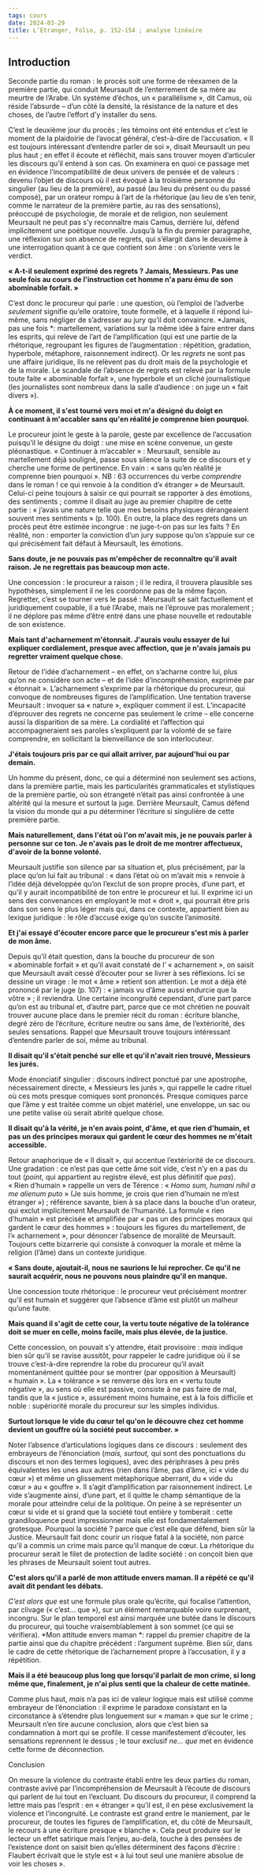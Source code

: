 ```yaml
---
tags: cours
date: 2024-03-29
title: L’Etranger, Folio, p. 152-154 ; analyse linéaire
---
```


## Introduction

Seconde partie du roman : le procès soit une forme de réexamen de la première partie, qui conduit Meursault de l’enterrement de sa mère au meurtre de l’Arabe. Un système d’échos, un « parallélisme », dit Camus, où réside l’absurde – d’un côté la densité, la résistance de la nature et des choses, de l’autre l’effort d’y installer du sens.

C’est le deuxième jour du procès ; les témoins ont été entendus et c’est le moment de la plaidoirie de l’avocat général, c’est-à-dire de l’accusation. « Il est toujours intéressant d’entendre parler de soi », disait Meursault un peu plus haut ; en effet il écoute et réfléchit, mais sans trouver moyen d’articuler les discours qu’il entend à son cas. On examinera en quoi ce passage met en évidence l’incompatibilité de deux univers de pensée et de valeurs : devenu l’objet de discours où il est évoqué à la troisième personne du singulier (au lieu de la première), au passé (au lieu du présent ou du passé composé), par un orateur rompu à l’art de la rhétorique (au lieu de s’en tenir, comme le narrateur de la première partie, au ras des sensations), préoccupé de psychologie, de morale et de religion, non seulement Meursault ne peut pas s’y reconnaître mais Camus, derrière lui, défend implicitement une poétique nouvelle. Jusqu’à la fin du premier paragraphe, une réflexion sur son absence de regrets, qui s’élargit dans le deuxième à une interrogation quant à ce que contient son âme : on s’oriente vers le verdict.

**« A-t-il seulement exprimé des regrets ? Jamais, Messieurs. Pas une seule fois au cours de l'instruction cet homme n'a paru ému de son abominable forfait. »**

C’est donc le procureur qui parle : une question, où l’emploi de l’adverbe *seulement* signifie qu’elle oratoire, toute formelle, et à laquelle il répond lui-même, sans négliger de s’adresser au jury qu’il doit convaincre. *Jamais, pas une fois *: martellement, variations sur la même idée à faire entrer dans les esprits, qui relève de l’art de l’amplification (qui est une partie de la rhétorique, regroupant les figures de l’augmentation : répétition, gradation, hyperbole, métaphore, raisonnement indirect). Or les *regrets* ne sont pas une affaire juridique, ils ne relèvent pas du droit mais de la psychologie et de la morale. Le scandale de l’absence de regrets est relevé par la formule toute faite « abominable forfait », une hyperbole et un cliché journalistique (les journalistes sont nombreux dans la salle d’audience : on juge un « fait divers »).

**À ce moment, il s'est tourné vers moi et m'a désigné du doigt en continuant à m'accabler sans qu'en réalité je comprenne bien pourquoi.**

Le procureur joint le geste à la parole, geste par excellence de l’accusation puisqu’il le désigne du doigt : une mise en scène convenue, un geste pléonastique. « Continuer à m’accabler » : Meursault, sensible au martellement déjà souligné, passe sous silence la suite de ce discours et y cherche une forme de pertinence. En vain : « sans qu’en réalité je comprenne bien pourquoi ». NB : 63 occurrences du verbe *comprendre* dans le roman ! ce qui renvoie à la condition d’« étranger » de Meursault. Celui-ci peine toujours à saisir ce qui pourrait se rapporter à des émotions, des sentiments ; comme il disait au juge au premier chapitre de cette partie : « j’avais une nature telle que mes besoins physiques dérangeaient souvent mes sentiments » (p. 100). En outre, la place des regrets dans un procès peut être estimée incongrue : ne juge-t-on pas sur les faits ? En réalité, non : emporter la conviction d’un jury suppose qu’on s’appuie sur ce qui précisément fait défaut à Meursault, les émotions.

**Sans doute, je ne pouvais pas m'empêcher de reconnaître qu'il avait raison. Je ne regrettais pas beaucoup mon acte.**

Une concession : le procureur a raison ; il le redira, il trouvera plausible ses hypothèses, simplement il ne les coordonne pas de la même façon. Regretter, c’est se tourner vers le passé : Meursault se sait factuellement et juridiquement coupable, il a tué l’Arabe, mais ne l’éprouve pas moralement ; il ne déplore pas même d’être entré dans une phase nouvelle et redoutable de son existence.

**Mais tant d'acharnement m'étonnait. J'aurais voulu essayer de lui expliquer cordialement, presque avec affection, que je n'avais jamais pu regretter vraiment quelque chose.**

Retour de l’idée d’acharnement – en effet, on s’acharne contre lui, plus qu’on ne considère son acte – et de l’idée d’incompréhension, exprimée par « étonnait ». L’acharnement s’exprime par la rhétorique du procureur, qui convoque de nombreuses figures de l’amplification. Une tentation traverse Meursault : invoquer sa « nature », expliquer comment il est. L’incapacité d’éprouver des regrets ne concerne pas seulement le crime – elle concerne aussi la disparition de sa mère. La cordialité et l’affection qui accompagneraient ses paroles s’expliquent par la volonté de se faire comprendre, en sollicitant la bienveillance de son interlocuteur.

**J'étais toujours pris par ce qui allait arriver, par aujourd'hui ou par demain.**

Un homme du présent, donc, ce qui a déterminé non seulement ses actions, dans la première partie, mais les particularités grammaticales et stylistiques de la première partie, où son étrangeté n’était pas ainsi confrontée à une altérité qui la mesure et surtout la juge. Derrière Meursault, Camus défend la vision du monde qui a pu déterminer l’écriture si singulière de cette première partie.

**Mais naturellement, dans l'état où l'on m'avait mis, je ne pouvais parler à personne sur ce ton. Je n'avais pas le droit de me montrer affectueux, d'avoir de la bonne volonté.**

Meursault justifie son silence par sa situation et, plus précisément, par la place qu’on lui fait au tribunal : « dans l’état où on m’avait mis » renvoie à l’idée déjà développée qu’on l’exclut de son propre procès, d’une part, et qu’il y aurait incompatibilité de ton entre le procureur et lui. Il exprime ici un sens des convenances en employant le mot « droit », qui pourrait être pris dans son sens le plus léger mais qui, dans ce contexte, appartient bien au lexique juridique : le rôle d’accusé exige qu’on suscite l’animosité.

**Et j'ai essayé d'écouter encore parce que le procureur s'est mis à parler de mon âme.**

Depuis qu’il était question, dans la bouche du procureur de son « abominable forfait » et qu’il avait constaté de l’ « acharnement », on saisit que Meursault avait cessé d’écouter pour se livrer à ses réflexions. Ici se dessine un virage : le mot « âme » retient son attention. Le mot a déjà été prononcé par le juge (p. 107) : « jamais vu d’âme aussi endurcie que la vôtre » ; il reviendra. Une certaine incongruité cependant, d’une part parce qu’on est au tribunal et, d’autre part, parce que ce mot chrétien ne pouvait trouver aucune place dans le premier récit du roman : écriture blanche, degré zéro de l’écriture, écriture neutre ou sans âme, de l’extériorité, des seules sensations. Rappel que Meursault trouve toujours intéressant d’entendre parler de soi, même au tribunal.

**Il disait qu'il s'était penché sur elle et qu'il n'avait rien trouvé, Messieurs les jurés.**

Mode énonciatif singulier : discours indirect ponctué par une apostrophe, nécessairement directe, « Messieurs les jurés », qui rappelle le cadre rituel où ces mots presque comiques sont prononcés. Presque comiques parce que l’âme y est traitée comme un objet matériel, une enveloppe, un sac ou une petite valise où serait abrité quelque chose.

**Il disait qu'à la vérité, je n'en avais point, d'âme, et que rien d'humain, et pas un des principes moraux qui gardent le cœur des hommes ne m'était accessible.**

Retour anaphorique de « Il disait », qui accentue l’extériorité de ce discours. Une gradation : ce n’est pas que cette âme soit vide, c’est n’y en a pas du tout (*point,* qui appartient au registre élevé, est plus définitif que *pas*). « Rien d’humain » rappelle un vers de Térence : « *Homo sum, humani nihil a me alienum puto* » (Je suis homme, je crois que rien d’humain ne m’est étranger ») ; référence savante, bien à sa place dans la bouche d’un orateur, qui exclut implicitement Meursault de l’humanité. La formule « rien d’humain » est précisée et amplifiée par « pas un des principes moraux qui gardent le cœur des hommes » : toujours les figures du martellement, de l’« acharnement », pour dénoncer l’absence de moralité de Meursault. Toujours cette bizarrerie qui consiste à convoquer la morale et même la religion (l’âme) dans un contexte juridique.

**« Sans doute, ajoutait-il, nous ne saurions le lui reprocher. Ce qu'il ne saurait acquérir, nous ne pouvons nous plaindre qu'il en manque.**

Une concession toute rhétorique : le procureur veut précisément montrer qu’il est humain et suggérer que l’absence d’âme est plutôt un malheur qu’une faute.

**Mais quand il s'agit de cette cour, la vertu toute négative de la tolérance doit se muer en celle, moins facile, mais plus élevée, de la justice.**

Cette concession, on pouvait s’y attendre, était provisoire : *mais* indique bien sûr qu’il se ravise aussitôt, pour rappeler le cadre juridique où il se trouve c’est-à-dire reprendre la robe du procureur qu’il avait momentanément quittée pour se montrer (par opposition à Meursault) « humain ». La « tolérance » se renverse dès lors en « vertu toute négative », au sens où elle est passive, consiste à ne pas faire de mal, tandis que la « justice », assurément moins humaine, est à la fois difficile et noble : supériorité morale du procureur sur les simples individus.

**Surtout lorsque le vide du cœur tel qu'on le découvre chez cet homme devient un gouffre où la société peut succomber. »**

Noter l’absence d’articulations logiques dans ce discours : seulement des embrayeurs de l’énonciation (*mais, surtout,* qui sont des ponctuations du discours et non des termes logiques), avec des périphrases à peu près équivalentes les unes aux autres (rien dans l’âme, pas d’âme, ici « vide du cœur ») et même un glissement métaphorique aberrant, du « vide du cœur » au « gouffre ». Il s’agit d’amplification par raisonnement indirect. Le vide s’augmente ainsi, d’une part, et il quitte le champ sémantique de la morale pour atteindre celui de la politique. On peine à se représenter un cœur si vide et si grand que la société tout entière y tomberait : cette grandiloquence peut impressionner mais elle est fondamentalement grotesque. Pourquoi la société ? parce que c’est elle que défend, bien sûr la Justice. Meursault fait donc courir un risque fatal à la société, non parce qu’il a commis un crime mais parce qu’il manque de cœur. La rhétorique du procureur serait le filet de protection de ladite société : on conçoit bien que les phrases de Meursault soient tout autres.

**C'est alors qu'il a parlé de mon attitude envers maman. Il a répété ce qu'il avait dit pendant les débats.**

*C’est alors que* est une formule plus orale qu’écrite, qui focalise l’attention, par clivage (« c’est… que »), sur un élément remarquable voire surprenant, incongru. Sur le plan temporel est ainsi marquée une butée dans le discours du procureur, qui touche vraisemblablement à son sommet (ce qui se vérifiera). *Mon attitude envers maman *: rappel du premier chapitre de la partie ainsi que du chapitre précédent : l’argument suprême. Bien sûr, dans le cadre de cette rhétorique de l’acharnement propre à l’accusation, il y a répétition.

**Mais il a été beaucoup plus long que lorsqu'il parlait de mon crime, si long même que, finalement, je n'ai plus senti que la chaleur de cette matinée.**

Comme plus haut, *mais* n’a pas ici de valeur logique mais est utilisé comme embrayeur de l’énonciation : il exprime le paradoxe consistant en la circonstance à s’étendre plus longuement sur « maman » que sur le crime ; Meursault n’en tire aucune conclusion, alors que c’est bien sa condamnation à mort qui se profile. Il cesse manifestement d’écouter, les sensations reprennent le dessus ; le tour exclusif *ne… que* met en évidence cette forme de déconnection.

Conclusion

On mesure la violence du contraste établi entre les deux parties du roman, contraste avivé par l’incompréhension de Meursault à l’écoute de discours qui parlent de lui tout en l’excluant. Du discours du procureur, il comprend la lettre mais pas l’esprit : en « étranger » qu’il est, il en pèse exclusivement la violence et l’incongruité. Le contraste est grand entre le maniement, par le procureur, de toutes les figures de l’amplification, et, du côté de Meursault, le recours à une écriture presque « blanche ». Cela peut produire sur le lecteur un effet satirique mais l’enjeu, au-delà, touche à des pensées de l’existence dont on saisit bien qu’elles déterminent des façons d’écrire : Flaubert écrivait que le style est « à lui tout seul une manière absolue de voir les choses ».
